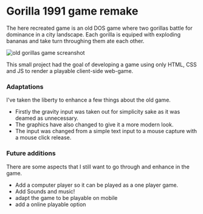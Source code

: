 # Gorilla 1991 game remake
The here recreated game is an old DOS game where two gorillas battle for dominance in a city landscape. Each gorilla is equiped with exploding bananas and take turn throughing them ate each other.

![old gorillas game screanshot](https://upload.wikimedia.org/wikipedia/en/2/2f/Gorillas_screenshot.png)

This small project had the goal of developing a game using only HTML, CSS and JS to render a playable client-side web-game.

### Adaptations

I've taken the liberty to enhance a few things about the old game.

- Firstly the gravity input was taken out for simplicity sake as it was deamed as unnecessary.
- The graphics have also changed to give it a more modern look.
- The input was changed from a simple text input to a mouse capture with a mouse click release.

### Future additions

There are some aspects that I still want to go through and enhance in the game.
- Add a computer player so it can be played as a one player game.
- Add Sounds and music!
- adapt the game to be playable on mobile
- add a online playable option


